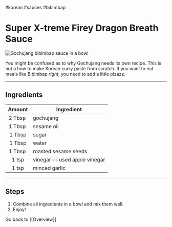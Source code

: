 #korean #sauces #bibimbap

# Super X-treme Firey Dragon Breath Sauce
![Gochujang bibimbap sauce in a bowl](https://mykoreankitchen.com/wp-content/uploads/2013/07/Bibimbap-Sauce.jpg)

You might be confused as to why Gochujang needs its own recipe. This is not a how to make Korean curry paste from scratch. If you want to eat meals like Bibimbap *right*, you need to add a little pizazz. 

---

## Ingredients

|Amount |Ingredient|
|:-:|-|
|2 Tbsp |gochujang|
|1 Tbsp |sesame oil|
|1 Tbsp | sugar |
|1 Tbsp | water |
|1 Tbsp | roasted sesame seeds|
|1 tsp |vinegar – I used apple vinegar|
|1 tsp |minced garlic|

---

## Steps
1. Combine all ingredients in a bowl and mix them well.
2. Enjoy!

Go back to [[Overview]]
